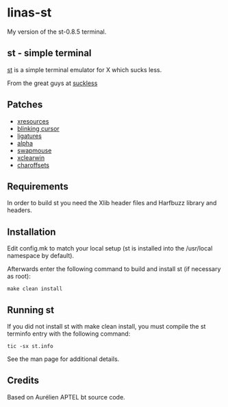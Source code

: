 # linas-st
My version of the st-0.8.5 terminal.

## st - simple terminal
[st](https://st.suckless.org/) is a simple terminal emulator for X which sucks less.

From the great guys at [suckless](https://suckless.org/)

## Patches
- [xresources](https://st.suckless.org/patches/xresources/)
- [blinking cursor](https://st.suckless.org/patches/blinking_cursor/)
- [ligatures](https://st.suckless.org/patches/ligatures/)
- [alpha](https://st.suckless.org/patches/alpha/)
- [swapmouse](https://st.suckless.org/patches/swapmouse/)
- [xclearwin](https://st.suckless.org/patches/xclearwin/)
- [charoffsets](https://st.suckless.org/patches/charoffsets/)


## Requirements
In order to build st you need the Xlib header files and Harfbuzz library and headers.

## Installation
Edit config.mk to match your local setup (st is installed into
the /usr/local namespace by default).

Afterwards enter the following command to build and install st (if
necessary as root):

    make clean install


## Running st
If you did not install st with make clean install, you must compile
the st terminfo entry with the following command:

    tic -sx st.info

See the man page for additional details.

## Credits
Based on Aurélien APTEL <aurelien dot aptel at gmail dot com> bt source code.

